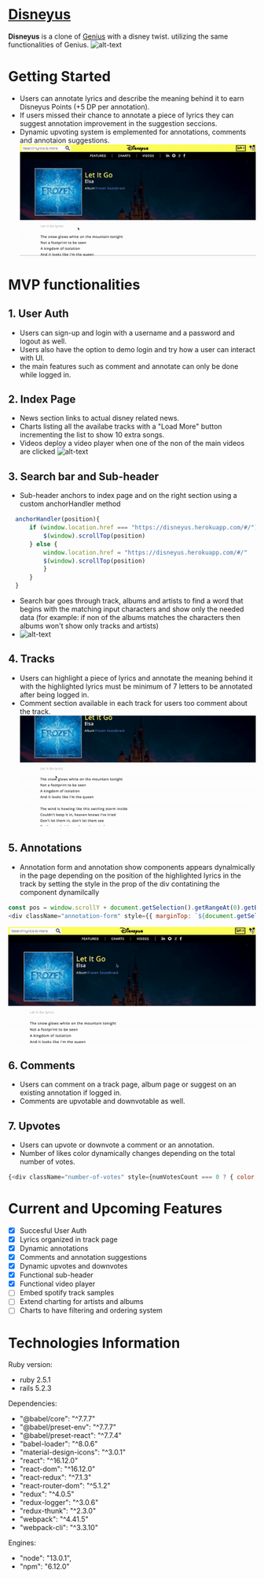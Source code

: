 
# [Disneyus](https://disneyus.herokuapp.com/#/)
**Disneyus** is a clone of [Genius](https://genius.com/) with a disney twist. utilizing the same functionalities of Genius.
![alt-text](https://github.com/mmmymustafa/fullstack/blob/master/readme_gifs/ezgif-6-09b06c6dd3cc.gif)

# Getting Started
- Users can annotate lyrics and describe the meaning behind it to earn Disneyus Points (+5 DP per annotation).
- If users missed their chance to annotate a piece of lyrics they can suggest annotation improvement in the suggestion        seccions.
- Dynamic upvoting system is emplemented for annotations, comments and annotaion suggestions.
![alt-text](https://github.com/mmmymustafa/fullstack/blob/master/readme_gifs/ezgif-6-993817da2415.gif)

# MVP functionalities
## 1. User Auth
  - Users can sign-up and login with a username and a password and logout as well.
  - Users also have the option to demo login and try how a user can interact with UI.
  - the main features such as comment and annotate can only be done while logged in.

## 2. Index Page
  - News section links to actual disney related news.
  - Charts listing all the availabe tracks with a "Load More" button incrementing the list to show 10 extra songs.
  - Videos deploy a video player when one of the non of the main videos are clicked
    ![alt-text](https://github.com/mmmymustafa/fullstack/blob/master/readme_gifs/ezgif-6-2bbfc991a224.gif)

## 3. Search bar and Sub-header
  - Sub-header anchors to index page and on the right section using a custom anchorHandler method
  ```javascript
    anchorHandler(position){
        if (window.location.href === "https://disneyus.herokuapp.com/#/"){
            $(window).scrollTop(position)
        } else {
            window.location.href = "https://disneyus.herokuapp.com/#/"
            $(window).scrollTop(position)
            }
        }
    }
  ```
  - Search bar goes through track, albums and artists to find a word that begins with the matching input characters and show only the needed data (for example: if non of the albums matches the characters then albums won't show only tracks and artists)
  - ![alt-text](https://github.com/mmmymustafa/fullstack/blob/master/readme_gifs/ezgif-6-3793a3027596.gif)
  
## 4. Tracks
  - Users can highlight a piece of lyrics and annotate the meaning behind it with the highlighted lyrics must be minimum of 7 letters to be annotated after being logged in.
  - Comment section available in each track for users too comment about the track.
  ![alt-text](https://github.com/mmmymustafa/fullstack/blob/master/readme_gifs/ezgif-6-2997e8715a68.gif)

## 5. Annotations
  - Annotation form and annotation show components appears dynalmically in the page depending on the position of the highlighted lyrics in the track by setting the style in the prop of the div contatining the component dynamilcally
```javascript
const pos = window.scrollY + document.getSelection().getRangeAt(0).getBoundingClientRect().top - 500
<div className="annotation-form" style={{ marginTop: `${document.getSelection().toString().length > 0 ? pos : null}px`}}>
```
  ![alt-text](https://github.com/mmmymustafa/fullstack/blob/master/readme_gifs/ezgif-6-cb95d3231c8f.gif)

## 6. Comments
  - Users can comment on a track page, album page or suggest on an existing annotation if logged in.
  - Comments are upvotable and downvotable as well.

## 7. Upvotes
  - Users can upvote or downvote a comment or an annotation.
  - Number of likes color dynamically changes depending on the total number of votes.
  ```javascript
  {<div className="number-of-votes" style={numVotesCount === 0 ? { color: "#9a9a9a" } : numVotesCount > 0 ? { color: "#0ecb27" } : { color: "#ff1414"}}>{numVotesCount > 0 ? "+" + numVotesCount :  numVotesCount}</div>}
  ```

# Current and Upcoming Features
  - [x] Succesful User Auth
  - [x] Lyrics organized in track page
  - [x] Dynamic annotations
  - [x] Comments and annotation suggestions
  - [x] Dynamic upvotes and downvotes
  - [x] Functional sub-header
  - [x] Functional video player
  - [ ] Embed spotify track samples
  - [ ] Extend charting for artists and albums
  - [ ] Charts to have filtering and ordering system

# Technologies Information

Ruby version:
 - ruby 2.5.1
 - rails 5.2.3

Dependencies: 
 - "@babel/core": "^7.7.7"
 - "@babel/preset-env": "^7.7.7"
 - "@babel/preset-react": "^7.7.4"
 - "babel-loader": "^8.0.6"
 - "material-design-icons": "^3.0.1"
 - "react": "^16.12.0"
 - "react-dom": "^16.12.0"
 - "react-redux": "^7.1.3"
 - "react-router-dom": "^5.1.2"
 - "redux": "^4.0.5"
 - "redux-logger": "^3.0.6"
 - "redux-thunk": "^2.3.0"
 - "webpack": "^4.41.5"
 - "webpack-cli": "^3.3.10"

Engines:
  - "node": "13.0.1",
  - "npm": "6.12.0"











